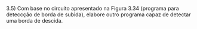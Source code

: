3.5) Com base no circuito apresentado na Figura 3.34 (programa para deteccção de borda de subida), elabore outro programa capaz de detectar uma borda de descida.
